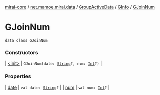 [mirai-core](../../../../index.md) / [net.mamoe.mirai.data](../../../index.md) / [GroupActiveData](../../index.md) / [GInfo](../index.md) / [GJoinNum](./index.md)

# GJoinNum

`data class GJoinNum`

### Constructors

| [&lt;init&gt;](-init-.md) | `GJoinNum(date: `[`String`](https://kotlinlang.org/api/latest/jvm/stdlib/kotlin/-string/index.html)`?, num: `[`Int`](https://kotlinlang.org/api/latest/jvm/stdlib/kotlin/-int/index.html)`?)` |

### Properties

| [date](date.md) | `val date: `[`String`](https://kotlinlang.org/api/latest/jvm/stdlib/kotlin/-string/index.html)`?` |
| [num](num.md) | `val num: `[`Int`](https://kotlinlang.org/api/latest/jvm/stdlib/kotlin/-int/index.html)`?` |

